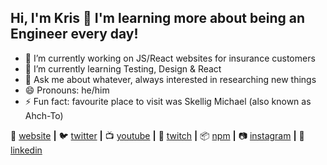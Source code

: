 ## Hi, I'm Kris 👋 I'm learning more about being an Engineer every day!

- 🔭 I’m currently working on JS/React websites for insurance customers
- 🌱 I’m currently learning Testing, Design & React
- 💬 Ask me about whatever, always interested in researching new things
- 😄 Pronouns: he/him
- ⚡ Fun fact: favourite place to visit was Skellig Michael (also known as Ahch-To)


🏡 [website][website] **|** 
🐦 [twitter][twitter] **|** 
📺 [youtube][youtube] **|** 
🎥 [twitch][twitch] **|** 
📦 [npm][npm] **|** 
📷 [instagram][instagram] **|** 
👔 [linkedin][linkedin]

[website]: https://krismac.com
[twitter]: https://twitter.com/imkrismac
[youtube]: https://www.youtube.com/c/KrisMcElhinney 
[twitch]: https://www.twitch.tv/imkrismac
[instagram]: https://instagram.com/imkrismac
[linkedin]: https://www.linkedin.com/in/krismac/
[npm]: https://www.npmjs.com/~krismac
